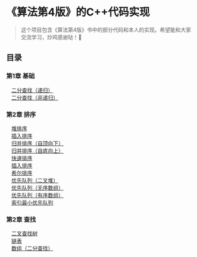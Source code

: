 《算法第4版》的C++代码实现
==========

>这个项目包含《算法第4版》书中的部分代码和本人的实现。希望能和大家交流学习，炒鸡感谢哒！🐶


目录
----

### 第1章 基础
&emsp;[二分查找（递归）](https://github.com/LurenAA/Algorithms/blob/master/chapter1/BinarySearch.cpp)<br />
&emsp;[二分查找（非递归）](https://github.com/LurenAA/Algorithms/blob/master/chapter1/BinarySearch2.cpp)<br />

### 第2章 排序
&emsp;[堆排序](https://github.com/LurenAA/Algorithms/blob/master/chapter2/HeapSort.hpp)<br />
&emsp;[插入排序](https://github.com/LurenAA/Algorithms/blob/master/chapter2/Insertion.hpp)<br />
&emsp;[归并排序（自顶向下）](https://github.com/LurenAA/Algorithms/blob/master/chapter2/Merge.hpp)<br />
&emsp;[归并排序（自底向上）](https://github.com/LurenAA/Algorithms/blob/master/chapter2/Merge2.hpp)<br />
&emsp;[快速排序](https://github.com/LurenAA/Algorithms/blob/master/chapter2/Quick.hpp)<br />
&emsp;[插入排序](https://github.com/LurenAA/Algorithms/blob/master/chapter2/Selection.hpp)<br />
&emsp;[希尔排序](https://github.com/LurenAA/Algorithms/blob/master/chapter2/Shell.hpp)<br />
&emsp;[优先队列（二叉堆）](https://github.com/LurenAA/Algorithms/blob/master/chapter2/MaxPQ.cpp)<br />
&emsp;[优先队列（无序数组）](https://github.com/LurenAA/Algorithms/blob/master/chapter2/UnOrderArrayMaxPQ.cpp)<br />
&emsp;[优先队列（有序数组）](https://github.com/LurenAA/Algorithms/blob/master/chapter2/OrderArrayMaxPQ.cpp)<br />
&emsp;[索引最小优先队列](https://github.com/LurenAA/Algorithms/blob/master/chapter2/IndexMinPQ.cpp)<br />

### 第2章 查找
&emsp;[二叉查找树](https://github.com/LurenAA/Algorithms/blob/master/chapter3/BST.hpp)<br />
&emsp;[链表](https://github.com/LurenAA/Algorithms/blob/master/chapter3/SequentialSearchST.hpp)<br />
&emsp;[数组（二分查找）](https://github.com/LurenAA/Algorithms/blob/master/chapter3/BinarySearchST.hpp)<br />